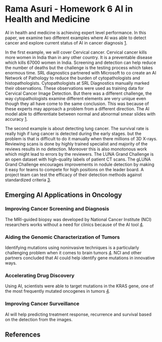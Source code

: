 # Rama Asuri - Homework 6 AI in Health and Medicine

AI in health and medicine is achieving expert level performance. In this paper, we examine two different examples where
AI was able to detect cancer and explore current status of AI in cancer diagnosis [1].

In the first example, we will cover Cervical cancer. Cervical cancer kills more women in India than in any other 
country. It is a preventable disease which kills 67000 women in India. Screening and detection can help reduce 
the number of deaths but the challenge is the testing process which takes enormous time. SRL diagnostics partnered 
with Microsoft to co create an AI Network of Pathology to reduce the burden of cytopathologists and histopathologists. 
Cytopathologists at SRL Diagnostics manually marked their observations. These observations were used as training data 
for Cervical Cancer Image Detection. But there was a different challenge, the way cytopathologists examine different 
elements are very unique even though they all have come to the same conclusion. This was because of these experts 
may approach a problem from a different direction. The AI model able to differentiate between normal and abnormal 
smear slides with accuracy [1]. 

The second example is about detecting lung cancer. The survival rate is really high if lung cancer is detected during 
the early stages. but the problem is that is difficult to do it manually when there millions of 3D X-rays.
Reviewing scans is done by highly trained specialist and majority of the reviews results in no detection.
Moreover this is also monotonous work which might lead to errors by the reviewers. The LUNA Grand Challenge is an 
open dataset with high-quality labels of patient CT scans. The gLUNA Grand Challenge encourages improvements in 
nodule detection by making it easy for teams to compete for high positions on the leader board. A project team can 
test the efficacy of their detection methods against standardized criteria [3].

## Emerging AI Applications in Oncology

### Improving Cancer Screening and Diagnosis
The MRI-guided biopsy was developed by National Cancer Institute (NCI) researchers works without a need for clinics 
because of the AI tool [4].
### Aiding the Genomic Characterization of Tumors
Identifying mutations using noninvasive techniques is a particularly challenging problem when it comes to brain
tumors [4]. NCI and other partners concluded that AI could help identify gene mutations in innovative ways.
### Accelerating Drug Discovery
Using AI, scientists were able to target mutations in the KRAS gene, one of the most frequently mutated 
oncogenes in tumors [4].
### Improving Cancer Surveillance
AI will help predicting treatment response, recurrence and survival based on the detection from the images. 

## References

[1]: https://drive.google.com/file/d/1qqd-P0zvQY8MEZDdzuxS-DhObiMSyKRO/view?usp=sharing
[2]: https://techcrunch.com/2019/11/09/microsoft-srl-diagnostics-cervical-cancer/
[3]: https://pytorch.org/deep-learning-with-pytorch
[4]: https://www.cancer.gov/research/areas/diagnosis/artificial-intelligence

